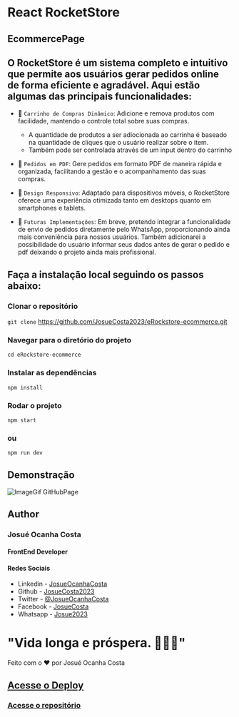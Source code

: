 # React RocketStore
## EcommercePage


## O RocketStore é um sistema completo e intuitivo que permite aos usuários gerar pedidos online de forma eficiente e agradável. Aqui estão algumas das principais funcionalidades:

* 🛒 `Carrinho de Compras Dinâmico`: Adicione e remova produtos com facilidade, mantendo o controle total sobre suas compras.
    * A quantidade de produtos a ser adiocionada ao carrinha é baseado na quantidade de cliques que o usuário realizar sobre o item. 
    * Também pode ser controlada através de um input dentro do carrinho 


* 📄 `Pedidos em PDF`: Gere pedidos em formato PDF de maneira rápida e organizada, facilitando a gestão e o acompanhamento das suas compras.


* 📱 `Design Responsivo`: Adaptado para dispositivos móveis, o RocketStore oferece uma experiência otimizada tanto em desktops quanto em smartphones e tablets.


* 💬 `Futuras Implementações`: Em breve, pretendo integrar a funcionalidade de envio de pedidos diretamente pelo WhatsApp, proporcionando ainda mais conveniência para nossos usuários. Também adicionarei a possibilidade do usuário informar seus dados antes de gerar o pedido e pdf deixando o projeto ainda mais profissional.

## Faça a instalação local seguindo os passos abaixo:

### Clonar o repositório
`git clone` https://github.com/JosueCosta2023/eRockstore-ecommerce.git

### Navegar para o diretório do projeto
`cd eRockstore-ecommerce`

### Instalar as dependências
`npm install`

### Rodar o projeto
`npm start`

### ou
`npm run dev`

## Demonstração
![ImageGif GitHubPage](./public/images/rocketstore.gif)


## Author
### Josué Ocanha Costa
#### FrontEnd Developer
#### Redes Sociais

- Linkedin - [JosueOcanhaCosta](https://www.linkedin.com/in/josue-ocanha-costa/)
- Github - [JosueCosta2023](https://github.com/JosueCosta2023)
- Twitter - [@JosueOcanhaCosta](https://twitter.com/josue_ocanha)
- Facebook - [JosueCosta](https://www.facebook.com/JosueOcanhaCosta2023)
- Whatsapp - [Josue2023](https://wa.me/5565996408371?text=Ol%C3%A1%2C+encontrei+seu+whatsapp+no+Github.+Gostaria+de+falar+sobre+seus+projetos.)

# "Vida longa e próspera. 🖖🖖🖖"
Feito com o ❤️ por Josué Ocanha Costa
## [Acesse o Deploy](https://rocketstore2024.netlify.app/)
### [Acesse o repositório](https://github.com/JosueCosta2023/eRockstore-ecommerce)
